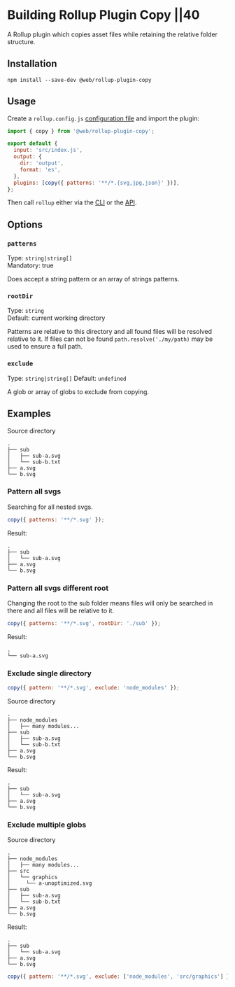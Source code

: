 # Building  Rollup Plugin Copy ||40

A Rollup plugin which copies asset files while retaining the relative folder structure.

## Installation

```
npm install --save-dev @web/rollup-plugin-copy
```

## Usage

Create a `rollup.config.js` [configuration file](https://www.rollupjs.org/guide/en/#configuration-files) and import the plugin:

```js
import { copy } from '@web/rollup-plugin-copy';

export default {
  input: 'src/index.js',
  output: {
    dir: 'output',
    format: 'es',
  },
  plugins: [copy({ patterns: '**/*.{svg,jpg,json}' })],
};
```

Then call `rollup` either via the [CLI](https://www.rollupjs.org/guide/en/#command-line-reference) or the [API](https://www.rollupjs.org/guide/en/#javascript-api).

## Options

### `patterns`

Type: `string|string[]`<br>
Mandatory: true

Does accept a string pattern or an array of strings patterns.

### `rootDir`

Type: `string`<br>
Default: current working directory

Patterns are relative to this directory and all found files will be resolved relative to it.
If files can not be found `path.resolve('./my/path)` may be used to ensure a full path.

### `exclude`

Type: `string|string[]`
Default: `undefined`

A glob or array of globs to exclude from copying.

## Examples

Source directory

```
.
├── sub
│   ├── sub-a.svg
│   └── sub-b.txt
├── a.svg
└── b.svg
```

### Pattern all svgs

Searching for all nested svgs.

```js
copy({ patterns: '**/*.svg' });
```

Result:

```
.
├── sub
│   └── sub-a.svg
├── a.svg
└── b.svg
```

### Pattern all svgs different root

Changing the root to the sub folder means files will only be searched in there and all files will be relative to it.

```js
copy({ patterns: '**/*.svg', rootDir: './sub' });
```

Result:

```
.
└── sub-a.svg
```

### Exclude single directory

```js
copy({ pattern: '**/*.svg', exclude: 'node_modules' });
```

Source directory

```
.
├── node_modules
│   ├── many modules...
├── sub
│   ├── sub-a.svg
│   └── sub-b.txt
├── a.svg
└── b.svg
```

Result:

```
.
├── sub
│   └── sub-a.svg
├── a.svg
└── b.svg
```

### Exclude multiple globs

Source directory

```
.
├── node_modules
│   ├── many modules...
├── src
│   └── graphics
│     └── a-unoptimized.svg
├── sub
│   ├── sub-a.svg
│   └── sub-b.txt
├── a.svg
└── b.svg
```

Result:

```
.
├── sub
│   └── sub-a.svg
├── a.svg
└── b.svg
```

```js
copy({ pattern: '**/*.svg', exclude: ['node_modules', 'src/graphics'] });
```
